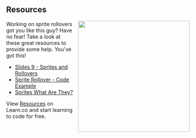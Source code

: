 ## Resources

<img src="https://s3.amazonaws.com/after-school-assets/frustrated.gif" align="right" width="300px" hspace="10">

Working on sprite rollovers got you like this guy? Have no fear! Take a look at these great resources to provide some help. You've got this!


- [Slides 9 - Sprites and Rollovers](https://docs.google.com/presentation/d/1M9YKGyk3ivguZBOrExrywmQYId9lmjrrxqAfgdqd58Y/edit?usp=sharing)
- [Sprite Rollover - Code Example](http://jsfiddle.net/flatiron_school/jc2QR/)
- [Sprites What Are They?](http://css-tricks.com/css-sprites/)
<p data-visibility='hidden'>View <a href='https://learn.co/lessons/hs-sprite-rollovers-resources' title='Resources'>Resources</a> on Learn.co and start learning to code for free.</p>
